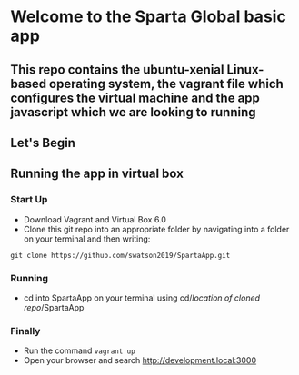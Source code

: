 # Welcome to the Sparta Global basic app

## This repo contains the ubuntu-xenial Linux-based operating system, the vagrant file which configures the virtual machine and the app javascript which we are looking to running

## Let's Begin

## Running the app in virtual box
### Start Up
- Download Vagrant and Virtual Box 6.0
- Clone this git repo into an appropriate folder by navigating into a folder on your terminal and then writing:
````
git clone https://github.com/swatson2019/SpartaApp.git
````
### Running
- cd into SpartaApp on your terminal using cd/*location of cloned repo*/SpartaApp

### Finally
- Run the command  ````vagrant up````
- Open your browser and search http://development.local:3000
